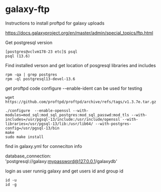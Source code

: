 # galaxy-ftp
Instructions to install proftpd for galaxy uploads

https://docs.galaxyproject.org/en/master/admin/special_topics/ftp.html

Get postgresql version

```
[postgres@vclvm178-23 etc]$ psql
psql (13.6)
```


Find installed verson and get location of posgresql libraries and includes
```
rpm -qa | grep postgres
rpm -ql postgresql13-devel-13.6
```

get proftpd code
configure --enable-ident can be used for testing 

```
wget https://github.com/proftpd/proftpd/archive/refs/tags/v1.3.7e.tar.gz

./configure  --enable-openssl --with-modules=mod_sql:mod_sql_postgres:mod_sql_passwd:mod_tls --with-includes=/usr/pgsql-13/include:/usr/include/openssl --with-libraries=/usr/pgsql-13/lib:/usr/lib64/ --with-postgres-config=/usr/pgsql-13/bin
make
sudo make install

```
find in galaxy.yml for conneciton info

database_connection: 'postgresql://galaxy:mypassword@127.0.0.1/galaxydb'

login as user runnig galaxy and get users id and group id 

```
id -u
id -g

```

